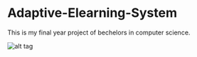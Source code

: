 # Adaptive-Elearning-System

This is my final year project of bechelors in computer science.

![alt tag](http://s33.postimg.org/se2hwhxpr/Screen_Shot_2016_05_30_at_12_39_46_PM.png)
